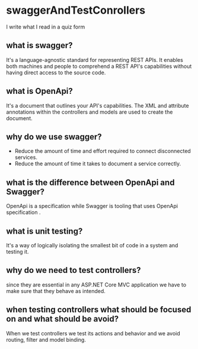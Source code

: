 # swaggerAndTestConrollers

I write what I read in a quiz form

## what is swagger?
It's a language-agnostic standard for representing REST APIs. It enables both machines and people to comprehend a REST API's capabilities without having direct access to the source code.

## what is OpenApi?
It's a document that outlines your API's capabilities. The XML and attribute annotations within the controllers and models are used to create the document.

## why do we use swagger?
-	Reduce the amount of time and effort required to connect disconnected services.
-	Reduce the amount of time it takes to document a service correctly.

## what is the difference between OpenApi and Swagger?
OpenApi is a specification while Swagger is tooling that uses OpenApi specification .

## what is unit testing?
It's a way of logically isolating the smallest bit of code in a system and testing it.
## why do we need to test controllers?
since they are essential in any ASP.NET Core MVC application we have to make sure that they behave as intended.

## when testing controllers what should be focused on and what should be avoid?
When we test controllers we test its actions and behavior and we avoid routing, filter and model binding.


